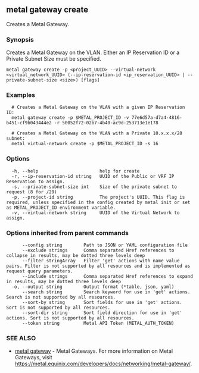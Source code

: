 ## metal gateway create

Creates a Metal Gateway.

### Synopsis

Creates a Metal Gateway on the VLAN. Either an IP Reservation ID or a Private Subnet Size must be specified.

```
metal gateway create -p <project_UUID> --virtual-network <virtual_network_UUID> (--ip-reservation-id <ip_reservation_UUID> | --private-subnet-size <size>) [flags]
```

### Examples

```
  # Creates a Metal Gateway on the VLAN with a given IP Reservation ID:
  metal gateway create -p $METAL_PROJECT_ID -v 77e6d57a-d7a4-4816-b451-cf9b043444e2 -r 50052f72-02b7-4b40-ac9d-253713e1e178

  # Creates a Metal Gateway on the VLAN with a Private 10.x.x.x/28 subnet:
  metal virtual-network create -p $METAL_PROJECT_ID -s 16
```

### Options

```
  -h, --help                       help for create
  -r, --ip-reservation-id string   UUID of the Public or VRF IP Reservation to assign.
  -s, --private-subnet-size int    Size of the private subnet to request (8 for /29)
  -p, --project-id string          The project's UUID. This flag is required, unless specified in the config created by metal init or set as METAL_PROJECT_ID environment variable.
  -v, --virtual-network string     UUID of the Virtual Network to assign.
```

### Options inherited from parent commands

```
      --config string        Path to JSON or YAML configuration file
      --exclude strings      Comma separated Href references to collapse in results, may be dotted three levels deep
      --filter stringArray   Filter 'get' actions with name value pairs. Filter is not supported by all resources and is implemented as request query parameters.
      --include strings      Comma separated Href references to expand in results, may be dotted three levels deep
  -o, --output string        Output format (*table, json, yaml)
      --search string        Search keyword for use in 'get' actions. Search is not supported by all resources.
      --sort-by string       Sort fields for use in 'get' actions. Sort is not supported by all resources.
      --sort-dir string      Sort field direction for use in 'get' actions. Sort is not supported by all resources.
      --token string         Metal API Token (METAL_AUTH_TOKEN)
```

### SEE ALSO

* [metal gateway](metal_gateway.md)	 - Metal Gateways. For more information on Metal Gateways, visit https://metal.equinix.com/developers/docs/networking/metal-gateway/.

